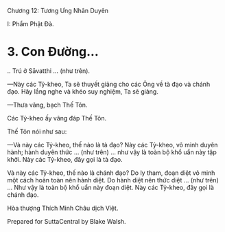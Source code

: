 

Chương 12: Tương Ưng Nhân Duyên

I: Phẩm Phật Ðà.

# 3\. Con Ðường...

.. Trú ở Sāvatthi … (như trên).

—Này các Tỷ-kheo, Ta sẽ thuyết giảng cho các Ông về tà đạo và chánh đạo. Hãy lắng nghe và khéo suy nghiệm, Ta sẽ giảng.

—Thưa vâng, bạch Thế Tôn.

Các Tỷ-kheo ấy vâng đáp Thế Tôn.

Thế Tôn nói như sau:

—Và này các Tỷ-kheo, thế nào là tà đạo? Này các Tỷ-kheo, vô minh duyên hành; hành duyên thức … (như trên) … như vậy là toàn bộ khổ uẩn này tập khởi. Này các Tỷ-kheo, đây gọi là tà đạo.

Và này các Tỷ-kheo, thế nào là chánh đạo? Do ly tham, đoạn diệt vô minh một cách hoàn toàn nên hành diệt. Do hành diệt nên thức diệt … (như trên) … Như vậy là toàn bộ khổ uẩn này đoạn diệt. Này các Tỷ-kheo, đây gọi là chánh đạo.

Hòa thượng Thích Minh Châu dịch Việt.

Prepared for SuttaCentral by Blake Walsh.